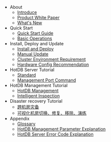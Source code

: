 <!--* README--><!--Content from: https://www.hotdb.com/server-->
* About
  * [Introduce](about/introduce.md)<!--Content from: https://www.hotdb.com/server-->
  * [Product White Paper](about/white-paper.md)<!--Content from: Distributed Transactional Database HotDB Server - V2.5.6 Product White Paper.docx-->
  * [What's New](about/whats-new.md)
* Quick Start
  * [Quick Start Guide](quick-start/quick-start-guide.md)
  * [Basic Operations](quick-start/basic-operations.md)
* Install, Deploy and Update
  * [Install and Deploy](install-and-deploy/install-and-deploy.md)
  * [Manual Update](install-and-deploy/manual-update.md)
  * [Cluster Environment Requirement](install-and-deploy/cluster-environment-requirement.md)
  * [Hardware Config Recommendation](install-and-deploy/hardware-config-recommendation.md)
* HotDB Server Tutorial
  * [Standard](hotdb-server/standard.md)
  * [Management Port Command](hotdb-server/management-port-command.md)
* HotDB Management Tutorial
  * [HotDB Management](hotdb-management/hotdb-management.md)
  * [Intelligent Inspection](hotdb-management/intelligent-inspection.md)
* Disaster recovery Tutorial
  * [跨机房灾备](disaster-preparedness/cross-idc-dr.md)
  * [可视化机房切换、修复、移除、演练](disaster-preparedness/visual-idc.md) 
* Appendix
  * [Glossary](appendix/glossary.md)
  * [HotDB Management Parameter Explanation](appendix/hotdb-management-parameters.md)
  * [HotDB Server Error Code Explanation](appendix/hotdb-server-error-codes.md)
